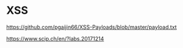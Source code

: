 # XSS

https://github.com/pgaijin66/XSS-Payloads/blob/master/payload.txt

https://www.scip.ch/en/?labs.20171214